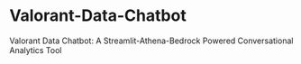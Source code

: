 # Valorant-Data-Chatbot
Valorant Data Chatbot: A Streamlit-Athena-Bedrock Powered Conversational Analytics Tool
